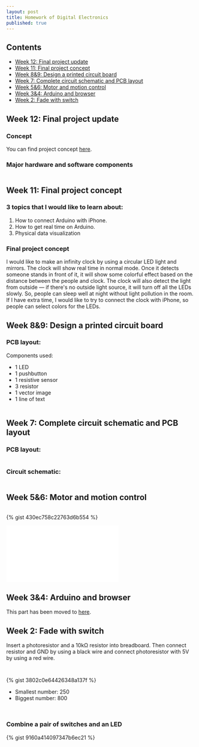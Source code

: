 ```yaml
---
layout: post
title: Homework of Digital Electronics
published: true
---
```


## Contents

* [Week 12: Final project update](#week-12-final-project-update)
* [Week 11: Final project concept](#week-11-final-project-concept)
* [Week 8&amp;9: Design a printed circuit board](#week-8amp9-design-a-printed-circuit-board)
* [Week 7: Complete circuit schematic and PCB layout](#week-7-complete-circuit-schematic-and-pcb-layout)
* [Week 5&amp;6: Motor and motion control](#week-5amp6-motor-and-motion-control)
* [Week 3&amp;4: Arduino and browser](#week-3amp4-arduino-and-browser)
* [Week 2: Fade with switch](#week-2-fade-with-switch)

## Week 12: Final project update

### Concept
You can find project concept [here](#final-project-concept).

### Major hardware and software components

<p><img src="/images/compressed/blog/2015-2-4/11.jpg" title=""></p>


## Week 11: Final project concept

### 3 topics that I would like to learn about:

1. How to connect Arduino with iPhone.
2. How to get real time on Arduino.
3. Physical data visualization

### Final project concept

I would like to make an infinity clock by using a circular LED light and mirrors. The clock will show real time in normal mode. Once it detects someone stands in front of it, it will show some colorful effect based on the distance between the people and clock. The clock will also detect the light from outside — if there's no outside light source, it will turn off all the LEDs slowly. So, people can sleep well at night without light pollution in the room. If I have extra time, I would like to try to connect the clock with iPhone, so people can select colors for the LEDs.

## Week 8&amp;9: Design a printed circuit board

### PCB layout:

Components used:

* 1 LED
* 1 pushbutton
* 1 resistive sensor
* 3 resistor
* 1 vector image
* 1 line of text

<p><img src="/images/compressed/blog/2015-2-4/10.png" title=""></p>


## Week 7: Complete circuit schematic and PCB layout

### PCB layout:
<p><img src="/images/compressed/blog/2015-2-4/8.png" title=""></p>

### Circuit schematic:
<p><img src="/images/compressed/blog/2015-2-4/9.png" title=""></p>


## Week 5&amp;6: Motor and motion control

<p><img src="/images/compressed/blog/2015-2-4/7.jpg" title=""></p>

{% gist 430ec758c22763d6b554 %}

<div class="outside-sources">
<iframe src="//player.vimeo.com/video/121959902?title=0&amp;byline=0&amp;portrait=0&amp;color=b5e285&amp;autoplay=0&amp;loop=0" frameborder="0" webkitallowfullscreen mozallowfullscreen allowfullscreen></iframe>
</div>

## Week 3&amp;4: Arduino and browser

This part has been moved to [here](/blog/2015/02/07/How-to-communicate-between-Arduino-and-browser/).

## Week 2: Fade with switch

Insert a photoresistor and a 10k&#8486; resistor into breadboard. Then connect resistor and GND by using a black wire and connect photoresistor with 5V by using a red wire.

<p><img src="/images/compressed/blog/2015-2-4/1.jpg" title=""></p>

<p><img src="/images/compressed/blog/2015-2-4/2.jpg" title=""></p>

{% gist 3802c0e64426348a137f %}

* Smallest number: 250
* Biggest number: 800

<p><img src="/images/compressed/blog/2015-2-4/3.jpg" title=""></p>

<p><img src="/images/compressed/blog/2015-2-4/4.jpg" title=""></p>

### Combine a pair of switches and an LED

{% gist 9160a414097347b6ec21 %}

<p><img src="/images/compressed/blog/2015-2-4/5.jpg" title=""></p>

<p><img src="/images/compressed/blog/2015-2-4/6.jpg" title=""></p>
